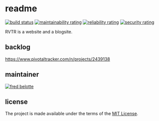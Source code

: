 # readme

[![build status](https://github.com/RVTR/rvtr/workflows/build/badge.svg)](https://github.com/RVTR/rvtr/actions?query=workflow%3Abuild)
[![maintainability rating](https://sonarcloud.io/api/project_badges/measure?project=rvtr_app&metric=sqale_rating)](https://sonarcloud.io/dashboard?id=rvtr_app)
[![reliability rating](https://sonarcloud.io/api/project_badges/measure?project=rvtr_app&metric=reliability_rating)](https://sonarcloud.io/dashboard?id=rvtr_app)
[![security rating](https://sonarcloud.io/api/project_badges/measure?project=rvtr_app&metric=security_rating)](https://sonarcloud.io/dashboard?id=rvtr_app)

RVTR is a website and a blogsite.

## backlog

<https://www.pivotaltracker.com/n/projects/2439138>

## maintainer

[![fred belotte][avatar_fb]][github_fb]

## license

The project is made available under the terms of the [MIT License][license_mit].

[avatar_fb]: https://avatars1.githubusercontent.com/u/22018714?s=115&u=f98957700fffa1dafd554980635726675430e587&v=4 "fred belotte"
[github_fb]: https://github.com/fredbelotte "fred belotte"
[license_mit]: https://github.com/RVTR/rvtr/blob/master/LICENSE "mit license"
